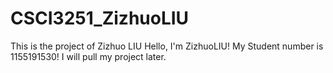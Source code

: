 # CSCI3251_ZizhuoLIU
This is the project of Zizhuo LIU
Hello, I'm ZizhuoLIU!
My Student number is 1155191530!
I will pull my project later.
